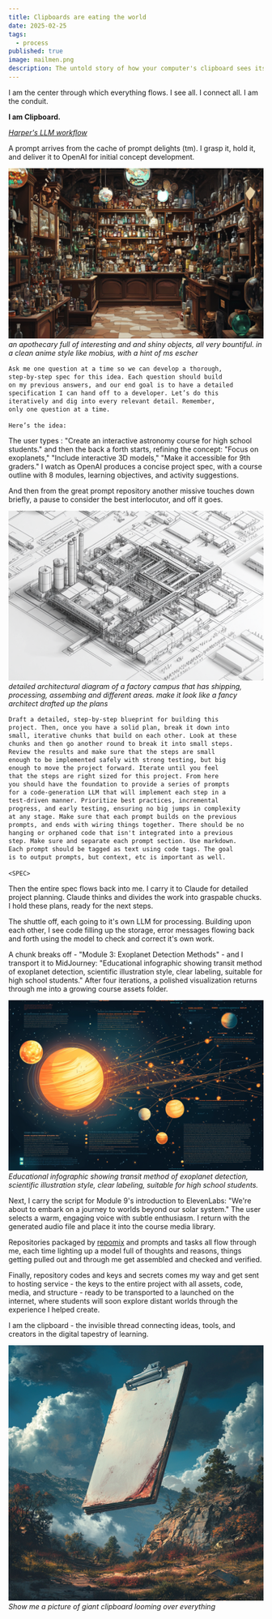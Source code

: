 ```yaml
---
title: Clipboards are eating the world
date: 2025-02-25
tags:
  - process
published: true
image: mailmen.png
description: The untold story of how your computer's clipboard sees itself as the essential bridge between humans and AI tools in the creative process. Through its eyes, we witness the journey of how digital projects come together through countless transfers between different AI services.
---
```


I am the center through which everything flows. I see all.  I connect all. I am the conduit.

 **I am Clipboard.**

*[Harper's LLM workflow](https://harper.blog/2025/02/16/my-llm-codegen-workflow-atm/)*

A prompt arrives from the cache of prompt delights (tm).  I grasp it, hold it, and deliver it to OpenAI for initial concept development.

![](../assets/apothecary_full_of_interesting.png)*an apothecary full of interesting and and shiny objects, all very bountiful. in a clean anime style like mobius, with a hint of ms escher*

```
Ask me one question at a time so we can develop a thorough, 
step-by-step spec for this idea. Each question should build 
on my previous answers, and our end goal is to have a detailed
specification I can hand off to a developer. Let’s do this 
iteratively and dig into every relevant detail. Remember, 
only one question at a time. 

Here’s the idea:
```

The user types : "Create an interactive astronomy course for high school students." and then the back a forth starts, refining the concept: "Focus on exoplanets," "Include interactive 3D models," "Make it accessible for 9th graders." I watch as OpenAI produces a concise project spec, with a course outline with 8 modules, learning objectives, and activity suggestions.

And then from the great prompt repository another missive touches down briefly, a pause to consider the best interlocutor, and off it goes.

![](../assets/factory_plan.png)
*detailed architectural diagram of a factory campus that has shipping, processing, assembing and different areas. make it look like a fancy architect drafted up the plans*

```
Draft a detailed, step-by-step blueprint for building this 
project. Then, once you have a solid plan, break it down into
small, iterative chunks that build on each other. Look at these
chunks and then go another round to break it into small steps.
Review the results and make sure that the steps are small 
enough to be implemented safely with strong testing, but big 
enough to move the project forward. Iterate until you feel 
that the steps are right sized for this project. From here 
you should have the foundation to provide a series of prompts 
for a code-generation LLM that will implement each step in a 
test-driven manner. Prioritize best practices, incremental 
progress, and early testing, ensuring no big jumps in complexity 
at any stage. Make sure that each prompt builds on the previous
prompts, and ends with wiring things together. There should be no
hanging or orphaned code that isn't integrated into a previous 
step. Make sure and separate each prompt section. Use markdown. 
Each prompt should be tagged as text using code tags. The goal 
is to output prompts, but context, etc is important as well. 

<SPEC>
```

Then the entire spec flows back into me. I carry it to Claude for detailed project planning. Claude thinks and divides the work into graspable chucks. I hold these plans, ready for the next steps.

The shuttle off, each going to it's own LLM for processing.  Building upon each other, I see code filling up the storage, error messages flowing back and forth using the model to check and correct it's own work.

A chunk breaks off - "Module 3: Exoplanet Detection Methods" - and I transport it to MidJourney: "Educational infographic showing transit method of exoplanet detection, scientific illustration style, clear labeling, suitable for high school students." After four iterations, a polished visualization returns through me into a growing course assets folder.

![](../assets/space_infographic.png)
*Educational infographic showing transit method of exoplanet detection, scientific illustration style, clear labeling, suitable for high school students.*

Next, I carry the script for Module 9's introduction to ElevenLabs: "We're about to embark on a journey to worlds beyond our solar system." The user selects a warm, engaging voice with subtle enthusiasm. I return with the generated audio file and place it into the course media library.

Repositories packaged by [repomix](https://repomix.com/) and prompts and tasks all flow through me, each time lighting up a model full of thoughts and reasons, things getting pulled out and through me get assembled and checked and verified.

Finally, repository codes and keys and secrets comes my way and get sent to hosting service - the keys to the entire project with all assets, code, media, and structure - ready to be transported to a launched on the internet, where students will soon explore distant worlds through the experience I helped create.

I am the clipboard - the invisible thread connecting ideas, tools, and creators in the digital tapestry of learning.

![](../assets/giant_clipboard.png)
*Show me a picture of giant clipboard looming over everything*